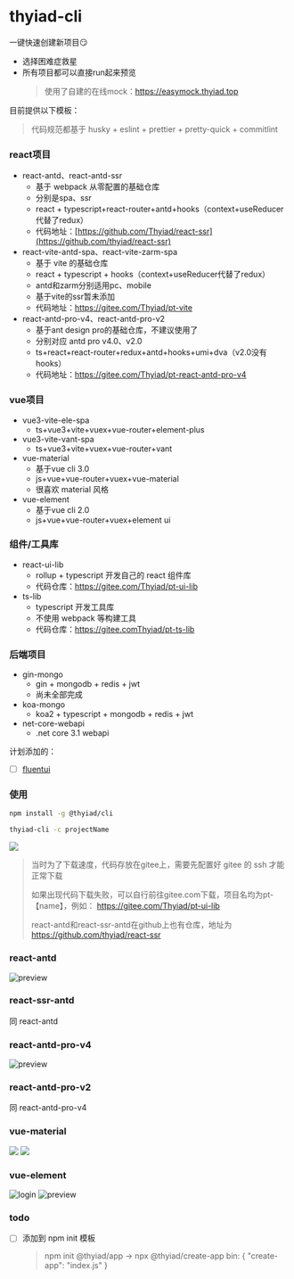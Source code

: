 # thyiad-cli

一键快速创建新项目😏

- 选择困难症救星
- 所有项目都可以直接run起来预览
    > 使用了自建的在线mock：https://easymock.thyiad.top

目前提供以下模板：
> 代码规范都基于 husky + eslint + prettier + pretty-quick + commitlint

### react项目
- react-antd、react-antd-ssr
    - 基于 webpack 从零配置的基础仓库
    - 分别是spa、ssr
    - react + typescript+react-router+antd+hooks（context+useReducer代替了redux）
    - 代码地址：[https://github.com/Thyiad/react-ssr](https://github.com/thyiad/react-ssr)
- react-vite-antd-spa、react-vite-zarm-spa
    - 基于 vite 的基础仓库
    - react + typescript + hooks（context+useReducer代替了redux）
    - antd和zarm分别适用pc、mobile
    - 基于vite的ssr暂未添加
    - 代码地址：https://gitee.com/Thyiad/pt-vite
- react-antd-pro-v4、react-antd-pro-v2
    - 基于ant design pro的基础仓库，不建议使用了
    - 分别对应 antd pro v4.0、v2.0
    - ts+react+react-router+redux+antd+hooks+umi+dva（v2.0没有hooks）
    - 代码地址：https://gitee.com/Thyiad/pt-react-antd-pro-v4

### vue项目
- vue3-vite-ele-spa
    - ts+vue3+vite+vuex+vue-router+element-plus
- vue3-vite-vant-spa
    - ts+vue3+vite+vuex+vue-router+vant
- vue-material
    - 基于vue cli 3.0
    - js+vue+vue-router+vuex+vue-material
    - 很喜欢 material 风格
- vue-element
    - 基于vue cli 2.0
    - js+vue+vue-router+vuex+element ui

### 组件/工具库
- react-ui-lib
    - rollup + typescript 开发自己的 react 组件库
    - 代码仓库：https://gitee.com/Thyiad/pt-ui-lib
- ts-lib
    - typescript 开发工具库
    - 不使用 webpack 等构建工具
    - 代码仓库：https://gitee.comThyiad/pt-ts-lib

### 后端项目
- gin-mongo
    - gin + mongodb + redis + jwt
    - 尚未全部完成
- koa-mongo
    - koa2 + typescript + mongodb + redis + jwt
- net-core-webapi
    - .net core 3.1 webapi

计划添加的：
- [ ] [fluentui](https://github.com/microsoft/fluentui)

### 使用

``` bash
npm install -g @thyiad/cli

thyiad-cli -c projectName
```

![](./preview.jpg)

> 当时为了下载速度，代码存放在gitee上，需要先配置好 gitee 的 ssh 才能正常下载
> 
> 如果出现代码下载失败，可以自行前往gitee.com下载，项目名均为pt-【name】，例如： https://gitee.com/Thyiad/pt-ui-lib
> 
> react-antd和react-ssr-antd在github上也有仓库，地址为 https://github.com/thyiad/react-ssr

### react-antd
![preview](https://gitee.com/Thyiad/react-ssr/raw/master/preview.jpg)

### react-ssr-antd
同 react-antd

### react-antd-pro-v4
![preview](https://gitee.com/Thyiad/pt-react-antd-pro-v4/raw/master/preview.jpg)

### react-antd-pro-v2
同 react-antd-pro-v4

### vue-material
![](https://gitee.com/Thyiad/pt-vue-material/raw/master/preview-login.jpg)
![](https://gitee.com/Thyiad/pt-vue-material/raw/master/preview.jpg)

### vue-element
![login](https://gitee.com/Thyiad/pt-vue-element/raw/master/preview-login.jpg)
![preview](https://gitee.com/Thyiad/pt-vue-element/raw/master/preview.jpg)

### todo
- [ ] 添加到 npm init 模板
    > npm init @thyiad/app -> npx @thyiad/create-app
    > bin: { "create-app": "index.js" }
